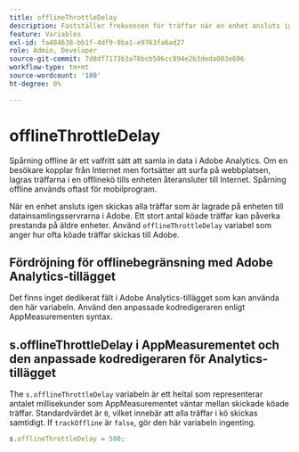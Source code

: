 ```yaml
---
title: offlineThrottleDelay
description: Fastställer frekvensen för träffar när en enhet ansluts igen.
feature: Variables
exl-id: fa484638-bb1f-4df9-9ba1-e9763fa6ad27
role: Admin, Developer
source-git-commit: 7d8df7173b3a78bcb506cc894e2b3deda003e696
workflow-type: tm+mt
source-wordcount: '180'
ht-degree: 0%

---
```


# offlineThrottleDelay

Spårning offline är ett valfritt sätt att samla in data i Adobe Analytics. Om en besökare kopplar från Internet men fortsätter att surfa på webbplatsen, lagras träffarna i en offlinekö tills enheten återansluter till Internet. Spårning offline används oftast för mobilprogram.

När en enhet ansluts igen skickas alla träffar som är lagrade på enheten till datainsamlingsservrarna i Adobe. Ett stort antal köade träffar kan påverka prestanda på äldre enheter. Använd `offlineThrottleDelay` variabel som anger hur ofta köade träffar skickas till Adobe.

## Fördröjning för offlinebegränsning med Adobe Analytics-tillägget

Det finns inget dedikerat fält i Adobe Analytics-tillägget som kan använda den här variabeln. Använd den anpassade kodredigeraren enligt AppMeasurementen syntax.

## s.offlineThrottleDelay i AppMeasurementet och den anpassade kodredigeraren för Analytics-tillägget

The `s.offlineThrottleDelay` variabeln är ett heltal som representerar antalet millisekunder som AppMeasurementet väntar mellan skickade köade träffar. Standardvärdet är `0`, vilket innebär att alla träffar i kö skickas samtidigt. If `trackOffline` är `false`, gör den här variabeln ingenting.

```js
s.offlineThrottleDelay = 500;
```
